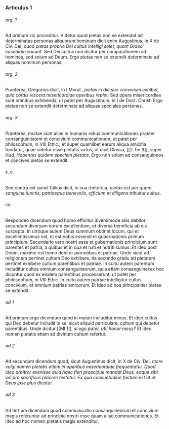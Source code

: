### Articulus 1

###### arg. 1
Ad primum sic proceditur. Videtur quod pietas non se extendat ad determinatas personas aliquorum hominum dicit enim Augustinus, in X de Civ. Dei, quod *pietas proprie Dei cultus intelligi solet, quam Graeci eusebiam vocant*. Sed Dei cultus non dicitur per comparationem ad homines, sed solum ad Deum. Ergo pietas non se extendit determinate ad aliquas hominum personas.

###### arg. 2
Praeterea, Gregorius dicit, in I Moral., *pietas in die suo convivium exhibet, quia cordis viscera misericordiae operibus replet*. Sed opera misericordiae sunt omnibus exhibenda, ut patet per Augustinum, in I de Doct. Christ. Ergo pietas non se extendit determinate ad aliquas speciales personas.

###### arg. 3
Praeterea, multae sunt aliae in humanis rebus communicationes praeter consanguinitatem et concivium communicationem, ut patet per philosophum, in VIII Ethic., et super quamlibet earum aliqua amicitia fundatur, quae videtur esse pietatis virtus, ut dicit Glossa, [[2 Tm 3]], super illud. *Habentes quidem speciem pietatis*. Ergo non solum ad consanguineos et concives pietas se extendit.

###### s. c.
Sed contra est quod Tullius dicit, in sua rhetorica, *pietas est per quam sanguine iunctis, patriaeque benevolis, officium et diligens tribuitur cultus*.

###### co.
Respondeo dicendum quod homo efficitur diversimode aliis debitor secundum diversam eorum excellentiam, et diversa beneficia ab eis suscepta. In utroque autem Deus summum obtinet locum, qui et excellentissimus est, et est nobis essendi et gubernationis primum principium. Secundario vero nostri esse et gubernationis principium sunt parentes et patria, a quibus et in qua et nati et nutriti sumus. Et ideo post Deum, maxime est homo debitor parentibus et patriae. Unde sicut ad religionem pertinet cultum Deo exhibere, ita secundo gradu ad pietatem pertinet exhibere cultum parentibus et patriae. In cultu autem parentum includitur cultus omnium consanguineorum, quia etiam consanguinei ex hoc dicuntur quod ex eisdem parentibus processerunt, ut patet per philosophum, in VIII Ethic. In cultu autem patriae intelligitur cultus concivium, et omnium patriae amicorum. Et ideo ad hos principaliter pietas se extendit.

###### ad 1
Ad primum ergo dicendum quod in maiori includitur minus. Et ideo cultus qui Deo debetur includit in se, sicut aliquid particulare, cultum qui debetur parentibus. Unde dicitur [[Ml 1]], *si ego pater, ubi honor meus?* Et ideo nomen pietatis etiam ad divinum cultum refertur.

###### ad 2
Ad secundum dicendum quod, sicut Augustinus dicit, in X de Civ. Dei, *more vulgi nomen pietatis etiam in operibus misericordiae frequentatur. Quod ideo arbitror evenisse quia haec fieri praecipue mandat Deus, eaque sibi vel pro sacrificiis placere testatur. Ex qua consuetudine factum est ut et Deus ipse pius dicatur*.

###### ad 3
Ad tertium dicendum quod communicatio consanguineorum et concivium magis referuntur ad principia nostri esse quam aliae communicationes. Et ideo ad hoc nomen pietatis magis extenditur.

